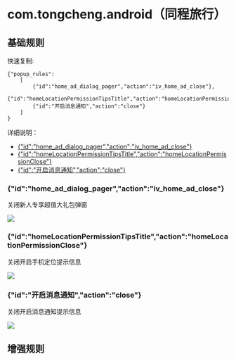 # com.tongcheng.android（同程旅行）

## 基础规则

快速复制:
```
{"popup_rules":
    [
        {"id":"home_ad_dialog_pager","action":"iv_home_ad_close"},
        {"id":"homeLocationPermissionTipsTitle","action":"homeLocationPermissionClose"},
        {"id":"开启消息通知","action":"close"}
    ]
}
```
详细说明：
- [{"id":"home_ad_dialog_pager","action":"iv_home_ad_close"}](#idhome_ad_dialog_pageractioniv_home_ad_close)
- [{"id":"homeLocationPermissionTipsTitle","action":"homeLocationPermissionClose"}](#idhomelocationpermissiontipstitleactionhomelocationpermissionclose)
- [{"id":"开启消息通知","action":"close"}](#id开启消息通知actionclose)

### {"id":"home_ad_dialog_pager","action":"iv_home_ad_close"}
关闭新人专享超值大礼包弹窗

![](./assets/新人专享超值大礼包弹窗.jpg)

### {"id":"homeLocationPermissionTipsTitle","action":"homeLocationPermissionClose"}
关闭开启手机定位提示信息

![](./assets/开启手机定位提示信息.jpg)

### {"id":"开启消息通知","action":"close"}
关闭开启消息通知提示信息

![](./assets/开启消息通知提示信息.jpg)

## 增强规则
